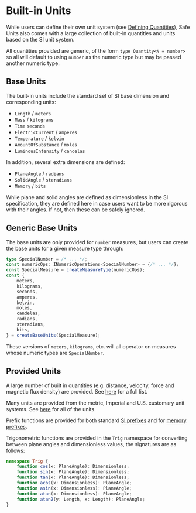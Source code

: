 # Built-in Units

While users can define their own unit system (see [Defining Quantities](defining-quantities.html)), Safe Units also comes with a large collection of built-in quantities and units based on the SI unit system.

All quantities provided are generic, of the form `type Quantity<N = number>` so all will default to using `number` as the numeric type but may be passed another numeric type.

## Base Units

The built-in units include the standard set of SI base dimension and corresponding units:

* `Length` / `meters`
* `Mass` / `kilograms`
* `Time` `seconds`
* `ElectricCurrent` / `amperes`
* `Temperature` / `kelvin`
* `AmountOfSubstance` / `moles`
* `LuminousIntensity` / `candelas`

In addition, several extra dimensions are defined:

* `PlaneAngle` / `radians`
* `SolidAngle` / `steradians`
* `Memory` / `bits`

While plane and solid angles are defined as dimensionless in the SI specification, they are defined here in case users want to be more rigorous with their angles. If not, then these can be safely ignored.

## Generic Base Units

The base units are only provided for `number` measures, but users can create the base units for a given measure type through:

```ts
type SpecialNumber = /* ... */;
const numericOps: INumericOperations<SpecialNumber> = {/* ... */};
const SpecialMeasure = createMeasureType(numericOps);
const {
    meters,
    kilograms,
    seconds,
    amperes,
    kelvin,
    moles,
    candelas,
    radians,
    steradians,
    bits,
} = createBaseUnits(SpecialMeasure);
```

These versions of `meters`, `kilograms`, etc. will all operator on measures whose numeric types are `SpecialNumber`.

## Provided Units

A large number of built in quantities (e.g. distance, velocity, force and magnetic flux density) are provided. See [here](https://github.com/jscheiny/safe-units/blob/master/src/unit/quantities.ts) for a full list.

Many units are provided from the metric, Imperial and U.S. customary unit systems. See [here](https://github.com/jscheiny/safe-units/tree/master/src/unit) for all of the units.

Prefix functions are provided for both standard [SI prefixes](https://github.com/jscheiny/safe-units/blob/master/src/unit/metric.ts) and for [memory prefixes](https://github.com/jscheiny/safe-units/blob/master/src/unit/memory.ts).

Trigonometric functions are provided in the `Trig` namespace for converting between plane angles and dimensionless values, the signatures are as follows:

```ts
namespace Trig {
    function cos(x: PlaneAngle): Dimensionless;
    function sin(x: PlaneAngle): Dimensionless;
    function tan(x: PlaneAngle): Dimensionless;
    function acos(x: Dimensionless): PlaneAngle;
    function asin(x: Dimensionless): PlaneAngle;
    function atan(x: Dimensionless): PlaneAngle;
    function atan2(y: Length, x: Length): PlaneAngle;
}
```
